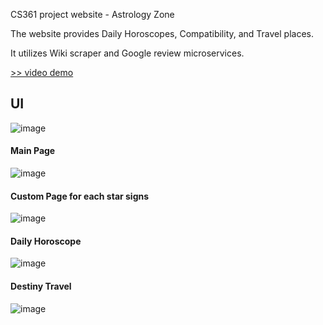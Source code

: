 CS361 project website - Astrology Zone 

The website provides Daily Horoscopes, Compatibility, and Travel places.

It utilizes Wiki scraper and Google review microservices.

[>> video demo](https://cdnapisec.kaltura.com/p/391241/sp/39124100/embedIframeJs/uiconf_id/22119142/partner_id/391241?iframeembed=true&playerId=kaltura_player&entry_id=1_w4wadulm&flashvars[localizationCode]=en&amp;flashvars[leadWithHTML5]=true&amp;flashvars[sideBarContainer.plugin]=true&amp;flashvars[sideBarContainer.position]=left&amp;flashvars[sideBarContainer.clickToClose]=true&amp;flashvars[chapters.plugin]=true&amp;flashvars[chapters.layout]=vertical&amp;flashvars[chapters.thumbnailRotator]=false&amp;flashvars[streamSelector.plugin]=true&amp;flashvars[EmbedPlayer.SpinnerTarget]=videoHolder&amp;flashvars[dualScreen.plugin]=true&amp;flashvars[hotspots.plugin]=1&amp;flashvars[Kaltura.addCrossoriginToIframe]=true&amp;&wid=1_ugw5khow)

## UI
![image](https://user-images.githubusercontent.com/71689421/145139440-c2edacf6-ca81-4a25-9a8f-ffe7d47a0f92.png)

#### Main Page
![image](https://user-images.githubusercontent.com/71689421/145139623-ddb3889e-4b9d-4e5e-8cda-fd450c6a01ac.png)

#### Custom Page for each star signs
![image](https://user-images.githubusercontent.com/71689421/145139850-a2736ba6-1213-4a86-affb-2844bffa5330.png)

#### Daily Horoscope
![image](https://user-images.githubusercontent.com/71689421/145139920-12f95f2b-e8bd-4390-9e39-2f8c64d09f43.png)

#### Destiny Travel
![image](https://user-images.githubusercontent.com/71689421/145140118-1eccf98d-6e1c-4cfa-9164-bc23dfe6a9ba.png)
